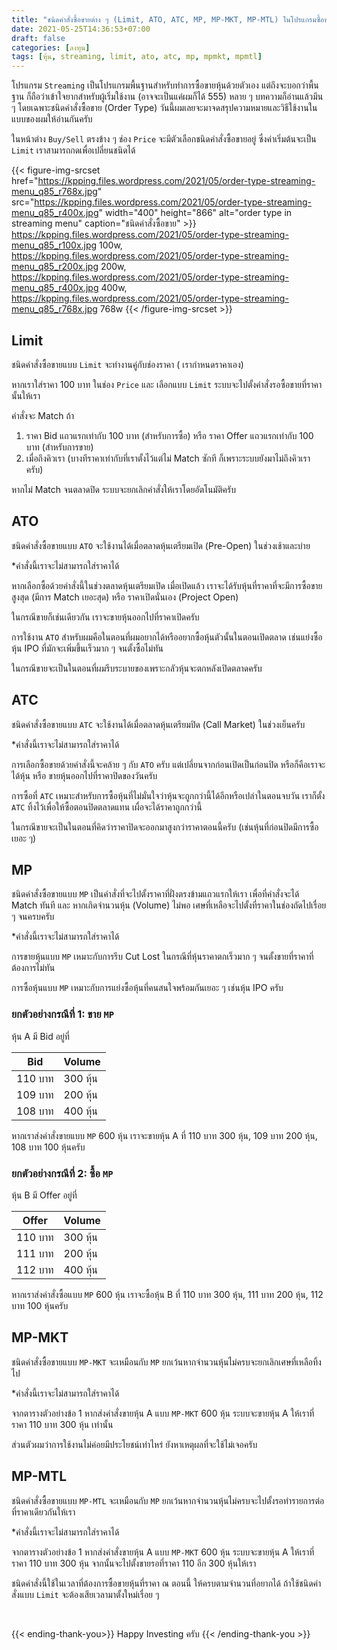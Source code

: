 ```yaml
---
title: "ชนิดคำสั่งซื้อขายต่าง ๆ (Limit, ATO, ATC, MP, MP-MKT, MP-MTL) ในโปรแกรมซื้อขายหุ้น Streaming "
date: 2021-05-25T14:36:53+07:00
draft: false
categories: [ลงทุน]
tags: [หุ้น, streaming, limit, ato, atc, mp, mpmkt, mpmtl]
---
```


โปรแกรม `Streaming` เป็นโปรแกรมพื้นฐานสำหรับทำการซื้อขายหุ้นด้วยตัวเอง แต่ถึงจะบอกว่าพื้นฐาน ก็ถือว่าเข้าใจยากสำหรับผู้เริ่มใช้งาน (อาจจะเป็นแค่ผมก็ได้ 555) หลาย ๆ บทความก็อ่านแล้วมึน ๆ โดยเฉพาะชนิดคำสั่งซื้อขาย (Order Type) วันนี้ผมเลยจะมาจดสรุปความหมายและวิธีใช้งานในแบบของผมให้อ่านกันครับ <!--more-->

ในหน้าต่าง `Buy/Sell` ตรงข้าง ๆ ช่อง `Price` จะมีตัวเลือกชนิดคำสั่งซื้อขายอยู่ ซึ่งค่าเริ่มต้นจะเป็น `Limit` เราสามารถกดเพื่อเปลี่ยนชนิดได้

{{< figure-img-srcset
href="https://kpping.files.wordpress.com/2021/05/order-type-streaming-menu_q85_r768x.jpg"
src="https://kpping.files.wordpress.com/2021/05/order-type-streaming-menu_q85_r400x.jpg"
width="400"
height="866"
alt="order type in streaming menu"
caption="ชนิดคำสั่งซื้อขาย" >}}
https://kpping.files.wordpress.com/2021/05/order-type-streaming-menu_q85_r100x.jpg 100w,
https://kpping.files.wordpress.com/2021/05/order-type-streaming-menu_q85_r200x.jpg 200w,
https://kpping.files.wordpress.com/2021/05/order-type-streaming-menu_q85_r400x.jpg 400w,
https://kpping.files.wordpress.com/2021/05/order-type-streaming-menu_q85_r768x.jpg 768w
{{< /figure-img-srcset >}}

## Limit

ชนิดคำสั่งซื้อขายแบบ `Limit` จะทำงานคู่กับช่องราคา ( เรากำหนดราคาเอง)

หากเราใส่ราคา 100 บาท ในช่อง `Price` และ เลือกแบบ `Limit` ระบบจะไปตั้งคำสั่งรอซื้อขายที่ราคานั้นให้เรา

คำสั่งจะ Match ถ้า

1. ราคา Bid แถวแรกเท่ากับ 100 บาท (สำหรับการซื้อ) หรือ ราคา Offer แถวแรกเท่ากับ 100 บาท (สำหรับการขาย)
2. เมื่อถึงคิวเรา (บางทีราคาเท่ากับที่เราตั้งไว้แต่ไม่ Match ซักที ก็เพราะระบบยังมาไม่ถึงคิวเราครับ)

หากไม่ Match จนตลาดปิด ระบบจะยกเลิกคำสั่งให้เราโดยอัตโนมัติครับ

## ATO

ชนิดคำสั่งซื้อขายแบบ `ATO` จะใช้งานได้เมื่อตลาดหุ้นเตรียมเปิด (Pre-Open) ในช่วงเช้าและบ่าย

\*คำสั่งนี้เราจะไม่สามารถใส่ราคาได้

หากเลือกซื้อด้วยคำสั่งนี้ในช่วงตลาดหุ้นเตรียมเปิด เมื่อเปิดแล้ว เราจะได้รับหุ้นที่ราคาที่จะมีการซื้อขายสูงสุด (มีการ Match เยอะสุด) หรือ ราคาเปิดนั่นเอง (Project Open)

ในกรณีขายก็เช่นเดียวกัน เราจะขายหุ้นออกไปที่ราคาเปิดครับ

การใช้งาน `ATO` สำหรับผมคือในตอนที่ผมอยากได้หรืออยากซื้อหุ้นตัวนั้นในตอนเปิดตลาด เช่นแย่งซื้อหุ้น IPO ที่มักจะเพิ่มขึ้นเร็วมาก ๆ จนตั้งซื้อไม่ทัน

ในกรณีขายจะเป็นในตอนที่ผมรีบระบายของเพราะกลัวหุ้นจะตกหลังเปิดตลาดครับ

## ATC

ชนิดคำสั่งซื้อขายแบบ `ATC` จะใช้งานได้เมื่อตลาดหุ้นเตรียมปิด (Call Market) ในช่วงเย็นครับ

\*คำสั่งนี้เราจะไม่สามารถใส่ราคาได้

การเลือกซื้อขายด้วยคำสั่งนี้จะคล้าย ๆ กับ `ATO` ครับ แต่เปลี่ยนจากก่อนเปิดเป็นก่อนปิด หรือก็คือเราจะได้หุ้น หรือ ขายหุ้นออกไปที่ราคาปิดของวันครับ

การซื้อที่ `ATC` เหมาะสำหรับการซื้อหุ้นที่ไม่มั่นใจว่าหุ้นจะถูกกว่านี้ได้อีกหรือเปล่าในตอนจบวัน เราก็ตั้ง `ATC` ทิ้งไว้เพื่อให้ซื้อตอนปิดตลาดแทน เผื่อจะได้ราคาถูกกว่านี้

ในกรณีขายจะเป็นในตอนที่คิดว่าราคาปิดจะออกมาสูงกว่าราคาตอนนี้ครับ (เช่นหุ้นที่ก่อนปิดมีการซื้อเยอะ ๆ)

## MP

ชนิดคำสั่งซื้อขายแบบ `MP` เป็นคำสั่งที่จะไปตั้งราคาที่ฝั่งตรงข้ามแถวแรกให้เรา เพื่อที่คำสั่งจะได้ Match ทันที และ หากเกิดจำนวนหุ้น (Volume) ไม่พอ เศษที่เหลือจะไปตั้งที่ราคาในช่องถัดไปเรื่อย ๆ จนครบครับ

\*คำสั่งนี้เราจะไม่สามารถใส่ราคาได้

การขายหุ้นแบบ `MP` เหมาะกับการรีบ Cut Lost ในกรณีที่หุ้นราคาตกเร็วมาก ๆ จนตั้งขายที่ราคาที่ต้องการไม่ทัน

การซื้อหุ้นแบบ `MP` เหมาะกับการแย่งซื้อหุ้นที่คนสนใจพร้อมกันเยอะ ๆ เช่นหุ้น IPO ครับ

### ยกตัวอย่างกรณีที่ 1: ขาย `MP`

หุ้น A มี Bid อยู่ที่

| Bid     | Volume   |
| ------- | -------- |
| 110 บาท | 300 หุ้น |
| 109 บาท | 200 หุ้น |
| 108 บาท | 400 หุ้น |

หากเราส่งคำสั่งขายแบบ `MP` 600 หุ้น เราจะขายหุ้น A ที่ 110 บาท 300 หุ้น, 109 บาท 200 หุ้น, 108 บาท 100 หุ้นครับ

### ยกตัวอย่างกรณีที่ 2: ซื้อ `MP`

หุ้น B มี Offer อยู่ที่

| Offer   | Volume   |
| ------- | -------- |
| 110 บาท | 300 หุ้น |
| 111 บาท | 200 หุ้น |
| 112 บาท | 400 หุ้น |

หากเราส่งคำสั่งซื้อแบบ `MP` 600 หุ้น เราจะซื้อหุ้น B ที่ 110 บาท 300 หุ้น, 111 บาท 200 หุ้น, 112 บาท 100 หุ้นครับ

## MP-MKT

ชนิดคำสั่งซื้อขายแบบ `MP-MKT` จะเหมือนกับ `MP` ยกเว้นหากจำนวนหุ้นไม่ครบจะยกเลิกเศษที่เหลือทิ้งไป

\*คำสั่งนี้เราจะไม่สามารถใส่ราคาได้

จากตารางตัวอย่างข้อ 1 หากส่งคำสั่งขายหุ้น A แบบ `MP-MKT` 600 หุ้น ระบบจะขายหุ้น A ให้เราที่ราคา 110 บาท 300 หุ้น เท่านั้น

ส่วนตัวผมว่าการใช้งานไม่ค่อยมีประโยชน์เท่าไหร่ ยังหาเหตุผลที่จะใช้ไม่เจอครับ

## MP-MTL

ชนิดคำสั่งซื้อขายแบบ `MP-MTL` จะเหมือนกับ `MP` ยกเว้นหากจำนวนหุ้นไม่ครบจะไปตั้งรอทำรายการต่อที่ราคาเดียวกันให้เรา

\*คำสั่งนี้เราจะไม่สามารถใส่ราคาได้

จากตารางตัวอย่างข้อ 1 หากส่งคำสั่งขายหุ้น A แบบ `MP-MKT` 600 หุ้น ระบบจะขายหุ้น A ให้เราที่ราคา 110 บาท 300 หุ้น จากนั้นจะไปตั้งขายรอที่ราคา 110 อีก 300 หุ้นให้เรา

ชนิดคำสั่งนี้ใช้ในเวลาที่ต้องการซื้อขายหุ้นที่ราคา ณ ตอนนี้ ให้ครบตามจำนวนที่อยากได้ ถ้าใช้ชนิดคำสั่งแบบ `Limit` จะต้องเสียเวลามาตั้งใหม่เรื่อย ๆ

&nbsp;

{{< ending-thank-you>}}
Happy Investing ครับ
{{< /ending-thank-you >}}
